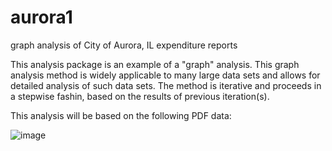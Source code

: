 # aurora1
graph analysis of City of Aurora, IL expenditure reports

This analysis package is an example of a "graph" analysis.   This graph analysis method is widely applicable to many large data sets and allows for detailed analysis of such data sets.   The method is iterative and proceeds in a stepwise fashin, based on the results of previous iteration(s).


This analysis will be based on the following PDF data:

![image](https://github.com/kwd2/aurora1/assets/15908030/aab83661-c799-42ca-9de7-9deae0442e72)
